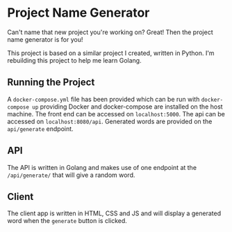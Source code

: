# Project Name Generator

Can't name that new project you're working on?
Great! Then the project name generator is for you!

This project is based on a similar project I created,
written in Python. I'm rebuilding this project to help
me learn Golang.

## Running the Project

A `docker-compose.yml` file has been provided which can
be run with `docker-compose up` providing Docker and
docker-compose are installed on the host machine. The
front end can be accessed on `localhost:5000`. The api
can be accessed on `localhost:8080/api`. Generated words
are provided on the `api/generate` endpoint.

## API

The API is written in Golang and makes use of one
endpoint at the `/api/generate/` that will give a
random word.

## Client

The client app is written in HTML, CSS and JS and
will display a generated word when the `generate`
button is clicked.
